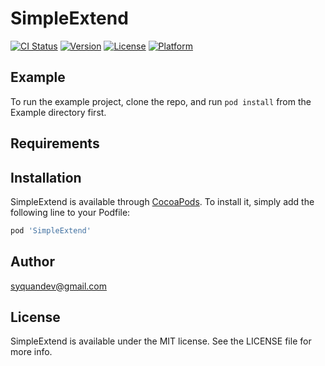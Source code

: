 # SimpleExtend

[![CI Status](https://img.shields.io/travis/95286760/SimpleExtend.svg?style=flat)](https://travis-ci.org/95286760/SimpleExtend)
[![Version](https://img.shields.io/cocoapods/v/SimpleExtend.svg?style=flat)](https://cocoapods.org/pods/SimpleExtend)
[![License](https://img.shields.io/cocoapods/l/SimpleExtend.svg?style=flat)](https://cocoapods.org/pods/SimpleExtend)
[![Platform](https://img.shields.io/cocoapods/p/SimpleExtend.svg?style=flat)](https://cocoapods.org/pods/SimpleExtend)

## Example

To run the example project, clone the repo, and run `pod install` from the Example directory first.

## Requirements

## Installation

SimpleExtend is available through [CocoaPods](https://cocoapods.org). To install
it, simply add the following line to your Podfile:

```ruby
pod 'SimpleExtend'
```

## Author

syquandev@gmail.com

## License

SimpleExtend is available under the MIT license. See the LICENSE file for more info.
